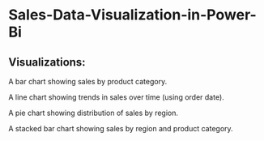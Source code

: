 # Sales-Data-Visualization-in-Power-Bi

## Visualizations:

A bar chart showing sales by product category. 

A line chart showing trends in sales over time (using order date). 

A pie chart showing distribution of sales by region. 

A stacked bar chart showing sales by region and product category.
